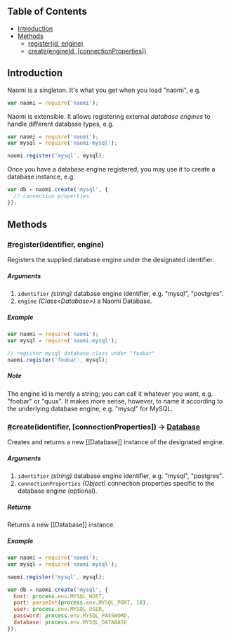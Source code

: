 ## Table of Contents

* [Introduction](#introduction)
* [Methods](#methods)
  * [register(id, engine)](#register)
  * [create(engineId, [connectionProperties])](#create)

## Introduction

Naomi is a singleton. It's what you get when you load "naomi", e.g.

```javascript
var naomi = require('naomi');
```

Naomi is extensible. It allows registering external _database engines_ to handle different database types, e.g.

```javascript
var naomi = require('naomi');
var mysql = require('naomi-mysql');

naomi.register('mysql', mysql);
```

Once you have a database engine registered, you may use it to create a database instance, e.g.

```javascript
var db = naomi.create('mysql', {
  // connection properties
});
```

## Methods

### <a name="register" href="register">#</a>register(identifier, engine)

Registers the supplied database engine under the designated identifier.

##### Arguments

1. `identifier` _(string)_ database engine identifier, e.g. "mysql", "postgres".
2. `engine` _(Class\<Database\>)_ a Naomi Database.

##### Example

```javascript
var naomi = require('naomi');
var mysql = require('naomi-mysql');

// register mysql database class under "foobar"
naomi.register('foobar', mysql);
```

##### Note

The engine id is merely a string; you can call it whatever you want, e.g. "foobar" or "quux". It makes more sense, however, to name it according to the underlying database engine, e.g. "mysql" for MySQL.

### <a name="create" href="create">#</a>create(identifier, [connectionProperties]) -> [Database](database.md)

Creates and returns a new [[Database]] instance of the designated engine.

##### Arguments

1. `identifier` _(string)_ database engine identifier, e.g. "mysql", "postgres".
2. `connectionProperties` _(Object)_ connection properties specific to the database engine (optional).

##### Returns

Returns a new [[Database]] instance.

##### Example

```javascript
var naomi = require('naomi');
var mysql = require('naomi-mysql');

naomi.register('mysql', mysql);

var db = naomi.create('mysql', {
  host: process.env.MYSQL_HOST,
  port: parseInt(process.env.MYSQL_PORT, 10),
  user: process.env.MYSQL_USER,
  password: process.env.MYSQL_PASSWORD,
  database: process.env.MYSQL_DATABASE
});
```
